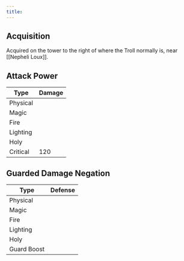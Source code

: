 ```yaml
---
title:
---
```


## Acquisition
Acquired on the tower to the right of where the Troll normally is, near [[Nepheli Loux]].

## Attack Power

| Type | Damage |
| ---- | ---- |
| Physical |  |
| Magic |  |
| Fire |  |
| Lighting |  |
| Holy |  |
| Critical | 120 |

## Guarded Damage Negation

| Type | Defense |
| ---- | ---- |
| Physical |  |
| Magic |  |
| Fire |  |
| Lighting |  |
| Holy |  |
| Guard Boost |  |
